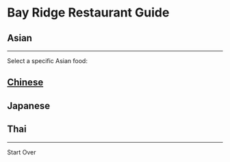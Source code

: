 # Bay Ridge Restaurant Guide
## Asian
---
Select a specific Asian food:
## [Chinese](https://www.pandabrooklyn.com/) 
## Japanese
## Thai
---
Start Over